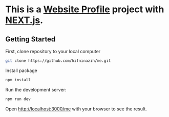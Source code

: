 # This is a [Website Profile](https://hifninazih.com/me) project with [NEXT.js](https://nextjs.org/).

## Getting Started

First, clone repository to your local computer

```bash
git clone https://github.com/hifninazih/me.git
```

Install package

```bash
npm install
```

Run the development server:

```bash
npm run dev
```

Open [http://localhost:3000/me](http://localhost:3000/me) with your browser to see the result.
